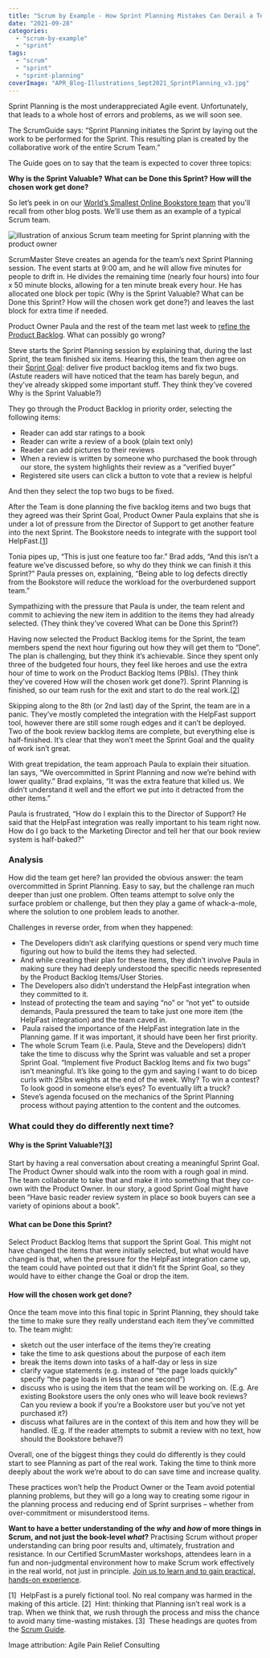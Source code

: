 ```yaml
---
title: "Scrum by Example - How Sprint Planning Mistakes Can Derail a Team"
date: "2021-09-28"
categories: 
  - "scrum-by-example"
  - "sprint"
tags: 
  - "scrum"
  - "sprint"
  - "sprint-planning"
coverImage: "APR_Blog-Illustrations_Sept2021_SprintPlanning_v3.jpg"
---
```


Sprint Planning is the most underappreciated Agile event. Unfortunately, that leads to a whole host of errors and problems, as we will soon see.

The ScrumGuide says: “Sprint Planning initiates the Sprint by laying out the work to be performed for the Sprint. This resulting plan is created by the collaborative work of the entire Scrum Team.”

The Guide goes on to say that the team is expected to cover three topics:

**Why is the Sprint Valuable?** **What can be Done this Sprint?** **How will the chosen work get done?**

So let’s peek in on our [World’s Smallest Online Bookstore team](/blog/scrum-by-example.html) that you'll recall from other blog posts. We’ll use them as an example of a typical Scrum team.

![illustration of anxious Scrum team meeting for Sprint planning with the product owner](src/content/blog/how-sprint-planning-mistakes-can-derail-a-team/images/APR_Blog-Illustrations_Sept2021_SprintPlanning_v3-1024x607.jpg)

ScrumMaster Steve creates an agenda for the team’s next Sprint Planning session. The event starts at 9:00 am, and he will allow five minutes for people to drift in. He divides the remaining time (nearly four hours) into four x 50 minute blocks, allowing for a ten minute break every hour. He has allocated one block per topic (Why is the Sprint Valuable? What can be Done this Sprint? How will the chosen work get done?) and leaves the last block for extra time if needed.

Product Owner Paula and the rest of the team met last week to [refine the Product Backlog](/blog/deal-with-bad-scrum-user-stories-as-a-scrummaster.html). What can possibly go wrong?

Steve starts the Sprint Planning session by explaining that, during the last Sprint, the team finished six items. Hearing this, the team then agree on their [Sprint Goal](/blog/sprint-goals-provide-purpose.html): deliver five product backlog items and fix two bugs. (Astute readers will have noticed that the team has barely begun, and they’ve already skipped some important stuff. They think they’ve covered Why is the Sprint Valuable?)

They go through the Product Backlog in priority order, selecting the following items:

- Reader can add star ratings to a book
- Reader can write a review of a book (plain text only)
- Reader can add pictures to their reviews
- When a review is written by someone who purchased the book through our store, the system highlights their review as a “verified buyer”
- Registered site users can click a button to vote that a review is helpful

And then they select the top two bugs to be fixed.

After the Team is done planning the five backlog items and two bugs that they agreed was their Sprint Goal, Product Owner Paula explains that she is under a lot of pressure from the Director of Support to get another feature into the next Sprint. The Bookstore needs to integrate with the support tool HelpFast.\[[1](#footnotes)\]

Tonia pipes up, “This is just one feature too far.” Brad adds, “And this isn’t a feature we’ve discussed before, so why do they think we can finish it this Sprint?” Paula presses on, explaining, “Being able to log defects directly from the Bookstore will reduce the workload for the overburdened support team.”

Sympathizing with the pressure that Paula is under, the team relent and commit to achieving the new item in addition to the items they had already selected. (They think they’ve covered What can be Done this Sprint?)

Having now selected the Product Backlog items for the Sprint, the team members spend the next hour figuring out how they will get them to “Done”. The plan is challenging, but they think it’s achievable. Since they spent only three of the budgeted four hours, they feel like heroes and use the extra hour of time to work on the Product Backlog Items (PBIs). (They think they’ve covered How will the chosen work get done?). Sprint Planning is finished, so our team rush for the exit and start to do the real work.\[[2](#footnotes)\]

Skipping along to the 8th (or 2nd last) day of the Sprint, the team are in a panic. They’ve mostly completed the integration with the HelpFast support tool, however there are still some rough edges and it can’t be deployed. Two of the book review backlog items are complete, but everything else is half-finished. It’s clear that they won’t meet the Sprint Goal and the quality of work isn’t great.

With great trepidation, the team approach Paula to explain their situation. Ian says, “We overcommitted in Sprint Planning and now we’re behind with lower quality.” Brad explains, “It was the extra feature that killed us. We didn’t understand it well and the effort we put into it detracted from the other items.”

Paula is frustrated, “How do I explain this to the Director of Support? He said that the HelpFast integration was really important to his team right now. How do I go back to the Marketing Director and tell her that our book review system is half-baked?”

### Analysis

How did the team get here? Ian provided the obvious answer: the team overcommitted in Sprint Planning. Easy to say, but the challenge ran much deeper than just one problem. Often teams attempt to solve only the surface problem or challenge, but then they play a game of whack-a-mole, where the solution to one problem leads to another.

Challenges in reverse order, from when they happened:

- The Developers didn’t ask clarifying questions or spend very much time figuring out how to build the items they had selected.
- And while creating their plan for these items, they didn’t involve Paula in making sure they had deeply understood the specific needs represented by the Product Backlog Items/User Stories.
- The Developers also didn’t understand the HelpFast integration when they committed to it.
- Instead of protecting the team and saying “no” or “not yet” to outside demands, Paula pressured the team to take just one more item (the HelpFast integration) and the team caved in.
-  Paula raised the importance of the HelpFast integration late in the Planning game. If it was important, it should have been her first priority.
- The whole Scrum Team (i.e. Paula, Steve and the Developers) didn’t take the time to discuss why the Sprint was valuable and set a proper Sprint Goal. “Implement five Product Backlog Items and fix two bugs” isn’t meaningful. It’s like going to the gym and saying I want to do bicep curls with 25lbs weights at the end of the week. Why? To win a contest? To look good in someone else’s eyes? To eventually lift a truck?
- Steve’s agenda focused on the mechanics of the Sprint Planning process without paying attention to the content and the outcomes.

### What could they do differently next time?

#### Why is the Sprint Valuable?\[[3](#footnotes)\]

Start by having a real conversation about creating a meaningful Sprint Goal. The Product Owner should walk into the room with a rough goal in mind. The team collaborate to take that and make it into something that they co-own with the Product Owner. In our story, a good Sprint Goal might have been “Have basic reader review system in place so book buyers can see a variety of opinions about a book”.

#### What can be Done this Sprint?

Select Product Backlog Items that support the Sprint Goal. This might not have changed the items that were initially selected, but what would have changed is that, when the pressure for the HelpFast integration came up, the team could have pointed out that it didn’t fit the Sprint Goal, so they would have to either change the Goal or drop the item.

#### How will the chosen work get done?

Once the team move into this final topic in Sprint Planning, they should take the time to make sure they really understand each item they’ve committed to. The team might:

- sketch out the user interface of the items they’re creating
- take the time to ask questions about the purpose of each item
- break the items down into tasks of a half-day or less in size
- clarify vague statements (e.g. instead of “the page loads quickly” specify “the page loads in less than one second”)
- discuss who is using the item that the team will be working on. (E.g. Are existing Bookstore users the only ones who will leave book reviews? Can you review a book if you’re a Bookstore user but you’ve not yet purchased it?)
- discuss what failures are in the context of this item and how they will be handled. (E.g. If the reader attempts to submit a review with no text, how should the Bookstore behave?)

Overall, one of the biggest things they could do differently is they could start to see Planning as part of the real work. Taking the time to think more deeply about the work we’re about to do can save time and increase quality.

These practices won’t help the Product Owner or the Team avoid potential planning problems, but they will go a long way to creating some rigour in the planning process and reducing end of Sprint surprises – whether from over-commitment or misunderstood items.

**Want to have a better understanding of the _why_ and _how_ of more things in Scrum, and not just the book-level _what_?** Practising Scrum without proper understanding can bring poor results and, ultimately, frustration and resistance. In our Certified ScrumMaster workshops, attendees learn in a fun and non-judgmental environment how to make Scrum work effectively in the real world, not just in principle. [Join us to learn and to gain practical, hands-on experience](/certified-scrummaster-csm-training).

\[1\]  HelpFast is a purely fictional tool. No real company was harmed in the making of this article. \[2\]  Hint: thinking that Planning isn’t real work is a trap. When we think that, we rush through the process and miss the chance to avoid many time-wasting mistakes. \[3\]  These headings are quotes from the [Scrum Guide](https://scrumguides.org/).

Image attribution: Agile Pain Relief Consulting
